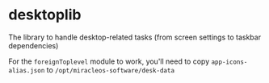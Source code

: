 # desktoplib
The library to handle desktop-related tasks (from screen settings to taskbar dependencies)

For the `foreignToplevel` module to work, you'll need to copy `app-icons-alias.json` to `/opt/miracleos-software/desk-data`
